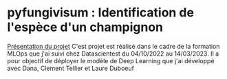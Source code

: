 # pyfungivisum : Identification de l'espèce d'un champignon
[Présentation du projet](#Présentation)
C'est projet est réalisé dans le cadre de la formation MLOps que j'ai suivi chez Datascientest du 04/10/2022 au 14/03/2023. Il a pour objectif de déployer le modèle de Deep Learning que j'ai développé avec Dana, Clement Tellier et Laure Duboeuf 
